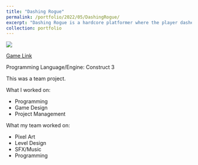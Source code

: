 ```yaml
---
title: "Dashing Rogue"
permalink: /portfolio/2022/05/DashingRogue/
excerpt: "Dashing Rogue is a hardcore platformer where the player dashes their way through levels, trying to impress a love interest.<br/><img src='/images/dashingrogue1.jpg'>"
collection: portfolio
---
```


<img src='/images/dashingrogue2.jpg'>

[Game Link](https://queenfii.itch.io/dashing-rogue)

Programming Language/Engine: Construct 3

This was a team project.

What I worked on:
* Programming
* Game Design
* Project Management

What my team worked on:
* Pixel Art
* Level Design
* SFX/Music
* Programming